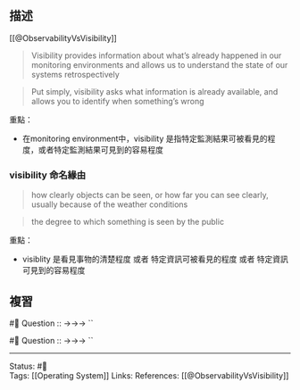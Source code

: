 ## 描述


[[@ObservabilityVsVisibility]]
> Visibility provides information about what’s already happened in our monitoring environments and allows us to understand the state of our systems retrospectively

> Put simply, visibility asks what information is already available, and allows you to identify when something’s wrong


重點：
- 在monitoring environment中，visibility 是指特定監測結果可被看見的程度，或者特定監測結果可見到的容易程度


### visibility 命名緣由

> how clearly objects can be seen, or how far you can see clearly, usually because of the weather conditions

> the degree to which something is seen by the public

重點：
- visiblity 是看見事物的清楚程度 或者 特定資訊可被看見的程度 或者 特定資訊可見到的容易程度


## 複習

#🧠 Question :: ->->-> ``

#🧠 Question :: ->->-> ``



---
Status: #🌱  
Tags:
[[Operating System]]
Links:
References:
[[@ObservabilityVsVisibility]]